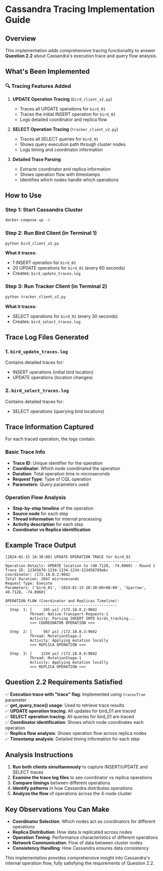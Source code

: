 # Cassandra Tracing Implementation Guide

## Overview
This implementation adds comprehensive tracing functionality to answer **Question 2.2** about Cassandra's execution trace and query flow analysis.

## What's Been Implemented

### 🔍 Tracing Features Added

1. **UPDATE Operation Tracing** (`bird_client_v2.py`)
   - Traces all UPDATE operations for `bird_01`
   - Traces the initial INSERT operation for `bird_01`
   - Logs detailed coordinator and replica flow

2. **SELECT Operation Tracing** (`tracker_client_v2.py`)
   - Traces all SELECT queries for `bird_01`
   - Shows query execution path through cluster nodes
   - Logs timing and coordinator information

3. **Detailed Trace Parsing**
   - Extracts coordinator and replica information
   - Shows operation flow with timestamps
   - Identifies which nodes handle which operations

## How to Use

### Step 1: Start Cassandra Cluster
```bash
docker-compose up -d
```

### Step 2: Run Bird Client (in Terminal 1)
```bash
python bird_client_v2.py
```
**What it traces:**
- 1 INSERT operation for `bird_01`
- 20 UPDATE operations for `bird_01` (every 60 seconds)
- Creates: `bird_update_traces.log`

### Step 3: Run Tracker Client (in Terminal 2)
```bash
python tracker_client_v2.py
```
**What it traces:**
- SELECT operations for `bird_01` (every 30 seconds)
- Creates: `bird_select_traces.log`

## Trace Log Files Generated

### 1. `bird_update_traces.log`
Contains detailed traces for:
- INSERT operations (initial bird location)
- UPDATE operations (location changes)

### 2. `bird_select_traces.log`  
Contains detailed traces for:
- SELECT operations (querying bird locations)

## Trace Information Captured

For each traced operation, the logs contain:

### Basic Trace Info
- **Trace ID**: Unique identifier for the operation
- **Coordinator**: Which node coordinated the operation
- **Duration**: Total operation time in microseconds
- **Request Type**: Type of CQL operation
- **Parameters**: Query parameters used

### Operation Flow Analysis
- **Step-by-step timeline** of the operation
- **Source node** for each step
- **Thread information** for internal processing
- **Activity description** for each step
- **Coordinator vs Replica identification**

## Example Trace Output

```
[2024-01-15 10:30:00] UPDATE OPERATION TRACE for bird_01
------------------------------------------------------------
Operation Details: UPDATE location to (40.7128, -74.0060) - Round 1
Trace ID: 12345678-1234-1234-1234-123456789abc
Coordinator: /172.18.0.2:9042
Total Duration: 2847 microseconds
Request Type: Execute
Parameters: ['bird_01', '2024-01-15 10:30:00+00:00', 'Sparrow', 40.7128, -74.0060]

OPERATION FLOW (Coordinator and Replicas Timeline):
--------------------------------------------------
  Step  1: [     245 μs] /172.18.0.2:9042
           Thread: Native-Transport-Requests-1
           Activity: Parsing INSERT INTO birds_tracking...
           >>> COORDINATOR OPERATION <<<

  Step  2: [     567 μs] /172.18.0.3:9042
           Thread: MutationStage-2
           Activity: Applying mutation locally
           >>> REPLICA OPERATION <<<

  Step  3: [    1234 μs] /172.18.0.4:9042
           Thread: MutationStage-1
           Activity: Applying mutation locally
           >>> REPLICA OPERATION <<<
```

## Question 2.2 Requirements Satisfied

✅ **Execution trace with "trace" flag**: Implemented using `trace=True` parameter  
✅ **get_query_trace() usage**: Used to retrieve trace results  
✅ **UPDATE operation tracing**: All updates for bird_01 are traced  
✅ **SELECT operation tracing**: All queries for bird_01 are traced  
✅ **Coordinator identification**: Shows which node coordinates each operation  
✅ **Replica flow analysis**: Shows operation flow across replica nodes  
✅ **Timestamp analysis**: Detailed timing information for each step  

## Analysis Instructions

1. **Run both clients simultaneously** to capture INSERT/UPDATE and SELECT traces
2. **Examine the trace log files** to see coordinator vs replica operations
3. **Compare timings** between different operations
4. **Identify patterns** in how Cassandra distributes operations
5. **Analyze the flow** of operations across the 4-node cluster

## Key Observations You Can Make

- **Coordinator Selection**: Which nodes act as coordinators for different operations
- **Replica Distribution**: How data is replicated across nodes
- **Operation Timing**: Performance characteristics of different operations
- **Network Communication**: Flow of data between cluster nodes
- **Consistency Handling**: How Cassandra ensures data consistency

This implementation provides comprehensive insight into Cassandra's internal operation flow, fully satisfying the requirements of Question 2.2. 